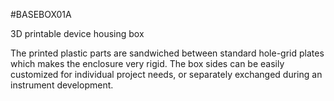 <!--- PrjInfo ---> <!--- Please remove this line after manually editing --->
<!--- 00a56be08b96043df9e37d6aff7b6990 --->
<!--- Created:20170111-16:38: ---> 
<!--- Author:Mlab: ---> 
<!--- AuthorEmail:mlab@mlab.cz: ---> 
<!--- Tags:imported: ---> 
<!--- Ust:None: ---> 
<!--- Name:BASEBOX01A: --->
#BASEBOX01A 
<!--- LongName --->
3D printable device housing box
<!--- ELongName ---> 

<!--- Lead --->
The printed plastic parts are sandwiched between standard hole-grid plates which makes the enclosure very rigid. The box sides can be easily customized for individual project needs, or separately exchanged during an instrument development.
<!--- ELead ---> 


​
​
<!--- Description --->
<!--- EDescription --->
<!--- Content --->
<!--- EContent --->
            